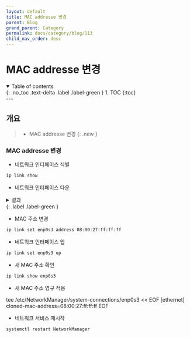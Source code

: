 ```yaml
---
layout: default
title: MAC addresse 변경
parent: Blog
grand_parent: Category
permalink: docs/category/blog/113
child_nav_order: desc
---
```

# MAC addresse 변경
<details open markdown="block">
  <summary>
    Table of contents
  </summary>
  {: .no_toc .text-delta .label .label-green }
1. TOC
{:toc}
</details>
---

## 개요

> - MAC addresse 변경
{: .new }

### MAC addresse 변경

- 네트워크 인터페이스 식별

```bash
ip link show
```

- 네트워크 인터페이스 다운

<details markdown="block">
  <summary>
    결과
  </summary>
  {: .text-delta }
  
```bash
1: lo: <LOOPBACK,UP,LOWER_UP> mtu 65536 qdisc noqueue state UNKNOWN mode DEFAULT group default qlen 1000
    link/loopback 00:00:00:00:00:00 brd 00:00:00:00:00:00
2: enp0s3: <BROADCAST,MULTICAST,UP,LOWER_UP> mtu 1500 qdisc fq_codel state UP mode DEFAULT group default qlen 1000
    link/ether 08:00:27:4d:64:5d brd ff:ff:ff:ff:ff:ff
```

</details>
{: .label .label-green }

- MAC 주소 변경

```bash
ip link set enp0s3 address 08:00:27:ff:ff:ff
```

- 네트워크 인터페이스 업

```bash
ip link set enp0s3 up
```

- 새 MAC 주소 확인

```bash
ip link show enp0s3
```

- 새 MAC 주소 영구 적용

tee /etc/NetworkManager/system-connections/enp0s3 << EOF
[ethernet]
cloned-mac-address=08:00:27:ff:ff:ff
EOF

- 네트워크 서비스 재시작

```bash
systemctl restart NetworkManager
```
